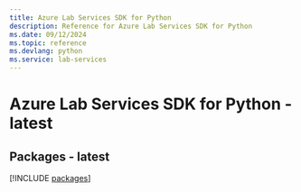 ```yaml
---
title: Azure Lab Services SDK for Python
description: Reference for Azure Lab Services SDK for Python
ms.date: 09/12/2024
ms.topic: reference
ms.devlang: python
ms.service: lab-services
---
```

# Azure Lab Services SDK for Python - latest
## Packages - latest
[!INCLUDE [packages](lab-services-index.md)]